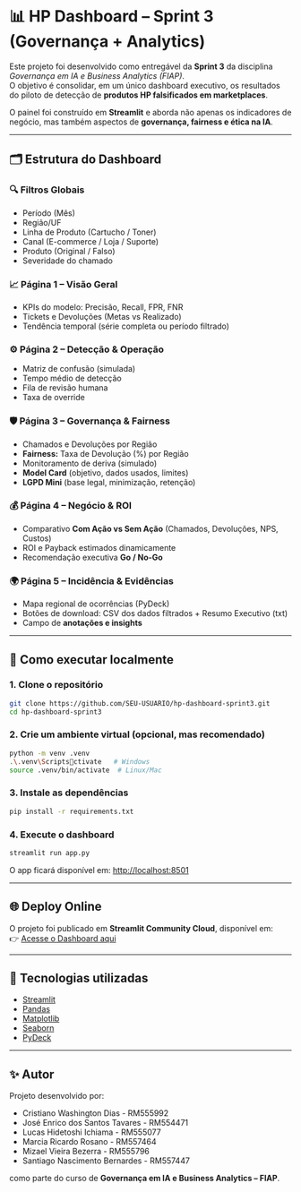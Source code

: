 # 📊 HP Dashboard – Sprint 3 (Governança + Analytics)

Este projeto foi desenvolvido como entregável da **Sprint 3** da disciplina *Governança em IA e Business Analytics (FIAP)*.  
O objetivo é consolidar, em um único dashboard executivo, os resultados do piloto de detecção de **produtos HP falsificados em marketplaces**.  

O painel foi construído em **Streamlit** e aborda não apenas os indicadores de negócio, mas também aspectos de **governança, fairness e ética na IA**.

---

## 🗂️ Estrutura do Dashboard

### 🔍 Filtros Globais
- Período (Mês)
- Região/UF
- Linha de Produto (Cartucho / Toner)
- Canal (E-commerce / Loja / Suporte)
- Produto (Original / Falso)
- Severidade do chamado

### 📈 Página 1 – Visão Geral
- KPIs do modelo: Precisão, Recall, FPR, FNR  
- Tickets e Devoluções (Metas vs Realizado)  
- Tendência temporal (série completa ou período filtrado)

### ⚙️ Página 2 – Detecção & Operação
- Matriz de confusão (simulada)  
- Tempo médio de detecção  
- Fila de revisão humana  
- Taxa de override  

### 🛡️ Página 3 – Governança & Fairness
- Chamados e Devoluções por Região  
- **Fairness:** Taxa de Devolução (%) por Região  
- Monitoramento de deriva (simulado)  
- **Model Card** (objetivo, dados usados, limites)  
- **LGPD Mini** (base legal, minimização, retenção)

### 💰 Página 4 – Negócio & ROI
- Comparativo **Com Ação vs Sem Ação** (Chamados, Devoluções, NPS, Custos)  
- ROI e Payback estimados dinamicamente  
- Recomendação executiva **Go / No-Go**

### 🌍 Página 5 – Incidência & Evidências
- Mapa regional de ocorrências (PyDeck)  
- Botões de download: CSV dos dados filtrados + Resumo Executivo (txt)  
- Campo de **anotações e insights**

---

## 🚀 Como executar localmente

### 1. Clone o repositório
```bash
git clone https://github.com/SEU-USUARIO/hp-dashboard-sprint3.git
cd hp-dashboard-sprint3
```

### 2. Crie um ambiente virtual (opcional, mas recomendado)
```bash
python -m venv .venv
.\.venv\Scriptsctivate   # Windows
source .venv/bin/activate  # Linux/Mac
```

### 3. Instale as dependências
```bash
pip install -r requirements.txt
```

### 4. Execute o dashboard
```bash
streamlit run app.py
```

O app ficará disponível em: [http://localhost:8501](http://localhost:8501)

---

## 🌐 Deploy Online
O projeto foi publicado em **Streamlit Community Cloud**, disponível em:  
👉 [Acesse o Dashboard aqui](https://seu-link.streamlit.app)  

---

## 📌 Tecnologias utilizadas
- [Streamlit](https://streamlit.io/)  
- [Pandas](https://pandas.pydata.org/)  
- [Matplotlib](https://matplotlib.org/)  
- [Seaborn](https://seaborn.pydata.org/)  
- [PyDeck](https://deckgl.readthedocs.io/en/latest/)  

---

## ✨ Autor
Projeto desenvolvido por:

- Cristiano Washington Dias - RM555992 
- José Enrico dos Santos Tavares - RM554471 
- Lucas Hidetoshi Ichiama - RM555077 
- Marcia Ricardo Rosano - RM557464 
- Mizael Vieira Bezerra - RM555796 
- Santiago Nascimento Bernardes - RM557447 

como parte do curso de **Governança em IA e Business Analytics – FIAP**.  
